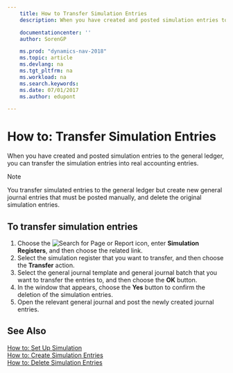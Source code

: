 ```yaml
---
    title: How to Transfer Simulation Entries
    description: When you have created and posted simulation entries to the general ledger, you can transfer the simulation entries into real accounting entries.

    documentationcenter: ''
    author: SorenGP

    ms.prod: "dynamics-nav-2018"
    ms.topic: article
    ms.devlang: na
    ms.tgt_pltfrm: na
    ms.workload: na
    ms.search.keywords:
    ms.date: 07/01/2017
    ms.author: edupont

---
```

# How to: Transfer Simulation Entries
When you have created and posted simulation entries to the general ledger, you can transfer the simulation entries into real accounting entries.  

> [!NOTE]  
>  You transfer simulated entries to the general ledger but create new general journal entries that must be posted manually, and delete the original simulation entries.  

## To transfer simulation entries  

1.  Choose the ![Search for Page or Report](../../media/ui-search/search_small.png "Search for Page or Report icon") icon, enter **Simulation Registers**, and then choose the related link.  
2.  Select the simulation register that you want to transfer, and then choose the **Transfer** action.  
3.  Select the general journal template and general journal batch that you want to transfer the entries to, and then choose the **OK** button.  
4.  In the window that appears, choose the **Yes**  button to confirm the deletion of the simulation entries.  
5.  Open the relevant general journal and post the newly created journal entries.  

## See Also  
 [How to: Set Up Simulation](how-to-set-up-simulation.md)   
 [How to: Create Simulation Entries](how-to-create-simulation-entries.md)   
 [How to: Delete Simulation Entries](how-to-delete-simulation-entries.md)
